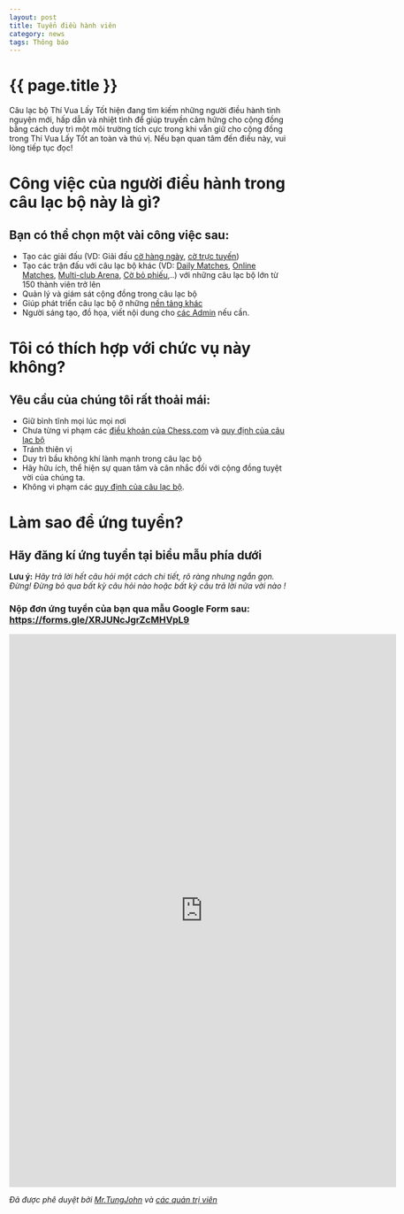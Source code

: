```yaml
---
layout: post
title: Tuyển điều hành viên
category: news
tags: Thông báo
---
```


{{ page.title }}
================

Câu lạc bộ Thí Vua Lấy Tốt hiện đang tìm kiếm những người điều hành tình nguyện mới, hấp dẫn và nhiệt tình để giúp truyền cảm hứng cho cộng đồng bằng cách duy trì một môi trường tích cực trong khi vẫn giữ cho cộng đồng trong Thí Vua Lấy Tốt an toàn và thú vị. Nếu bạn quan tâm đến điều này, vui lòng tiếp tục đọc!

# Công việc của người điều hành trong câu lạc bộ này là gì?
## Bạn có thể chọn một vài công việc sau:

- Tạo các giải đấu (VD: Giải đấu [cờ hàng ngày](https://chess.com/tournaments/all), [cờ trực tuyến](https://chess.com/play/online/tournaments))
- Tạo các trận đấu với câu lạc bộ khác (VD: [Daily Matches](https://support.chess.com/articles/8649115-what-are-club-matches), [Online Matches](https://chess.com/leaderboard/clubs/live-matches), [Multi-club Arena](https://support.chess.com/articles/8724653-how-can-i-create-a-multi-club-arena), [Cờ bỏ phiếu](https://support.chess.com/en/articles/8614177-how-do-i-play-vote-chess),..) với những câu lạc bộ lớn từ 150 thành viên trở lên
- Quản lý và giám sát cộng đồng trong câu lạc bộ
- Giúp phát triển câu lạc bộ ở những [nền tảng khác](https://thivualaytot.github.io/social#group)
- Người sáng tạo, đồ họa, viết nội dung cho [các Admin](https://thivualaytot.github.io/leaders#admins) nếu cần.

# Tôi có thích hợp với chức vụ này không?
## Yêu cầu của chúng tôi rất thoải mái:

- Giữ bình tĩnh mọi lúc mọi nơi
- Chưa từng vi phạm các [điều khoản của Chess.com](https://chess.com/legal) và [quy định của câu lạc bộ](https://chess.com/news/quy-dinh-cua-clb-tungjohn-playing-chess-7-2024)
- Tránh thiên vị
- Duy trì bầu không khí lành mạnh trong câu lạc bộ
- Hãy hữu ích, thể hiện sự quan tâm và cân nhắc đối với cộng đồng tuyệt vời của chúng ta.
- Không vi phạm các [quy định của câu lạc bộ](https://chess.com/news/quy-dinh-cua-clb-tungjohn-playing-chess-7-2024).

# Làm sao để ứng tuyển?

## Hãy đăng kí ứng tuyển tại biểu mẫu phía dưới

**Lưu ý:** _Hãy trả lời hết câu hỏi một cách chi tiết, rõ ràng nhưng ngắn gọn. Đừng! Đừng bỏ qua bất kỳ câu hỏi nào hoặc bất kỳ câu trả lời nửa vời nào !_

### Nộp đơn ứng tuyển của bạn qua mẫu Google Form sau: https://forms.gle/XRJUNcJgrZcMHVpL9

<iframe src="https://docs.google.com/forms/d/e/1FAIpQLScDYc1eX0HF5kWinYbpXuapL4GTPPsVZCYbPgHorogUziViIg/viewform?embedded=true" width="700" height="1000" frameborder="0" marginheight="0" marginwidth="0">Đang tải…</iframe>

<i align="right">Đã được phê duyệt bởi <a href="https://thivualaytot.github.io/leaders#owner">Mr.TungJohn</a> và <a href="https://thivualaytot.github.io/leaders#admins">các quản trị viên</a></i>
